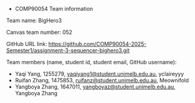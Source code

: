 * COMP90054 Team information

Team name: BigHero3

Canvas team number: 052

GitHub URL link: https://github.com/COMP90054-2025-Semester1/assignment-3-sequencer-bighero3.git

Team members (name, student id, student email, GitHub username):
 - Yaqi Yang, 1255279, yaqiyang1@student.unimelb.edu.au, yclaireyyy
 - Ruifan Zhang, 1475853, ruifanz@student.unimelb.edu.au, Meownifold
 - Yangboya Zhang, 1647011, yangboyaz@student.unimelb.edu.au, Yangboya Zhang